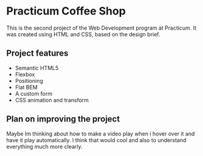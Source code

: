# Practicum Coffee Shop

This is the second project of the Web Development program at Practicum. It was created using HTML and CSS, based on the design brief.

## Project features

- Semantic HTML5
- Flexbox
- Positioning
- Flat BEM
- A custom form
- CSS animation and transform

## Plan on improving the project

Maybe Im thinking about how to make a video play when i hover over it and have it play automatically. I think that would cool and also to understand everything much more clearly.

